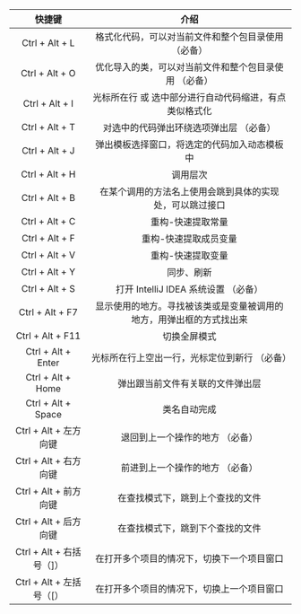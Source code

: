 |          快捷键          |                                 介绍                                 |
|:------------------------:|:--------------------------------------------------------------------:|
|      Ctrl + Alt + L      |          格式化代码，可以对当前文件和整个包目录使用 （必备）         |
|      Ctrl + Alt + O      |         优化导入的类，可以对当前文件和整个包目录使用 （必备）        |
|      Ctrl + Alt + I      |        光标所在行 或 选中部分进行自动代码缩进，有点类似格式化        |
|      Ctrl + Alt + T      |                对选中的代码弹出环绕选项弹出层 （必备）               |
|      Ctrl + Alt + J      |             弹出模板选择窗口，将选定的代码加入动态模板中             |
|      Ctrl + Alt + H      |                               调用层次                               |
|      Ctrl + Alt + B      |       在某个调用的方法名上使用会跳到具体的实现处，可以跳过接口       |
|      Ctrl + Alt + C      |                           重构-快速提取常量                          |
|      Ctrl + Alt + F      |                         重构-快速提取成员变量                        |
|      Ctrl + Alt + V      |                           重构-快速提取变量                          |
|      Ctrl + Alt + Y      |                              同步、刷新                              |
|      Ctrl + Alt + S      |                 打开 IntelliJ IDEA 系统设置 （必备）                 |
|      Ctrl + Alt + F7     | 显示使用的地方。寻找被该类或是变量被调用的地方，用弹出框的方式找出来 |
|     Ctrl + Alt + F11     |                             切换全屏模式                             |
|    Ctrl + Alt + Enter    |             光标所在行上空出一行，光标定位到新行 （必备）            |
|     Ctrl + Alt + Home    |                   弹出跟当前文件有关联的文件弹出层                   |
|    Ctrl + Alt + Space    |                             类名自动完成                             |
|   Ctrl + Alt + 左方向键  |                    退回到上一个操作的地方 （必备）                   |
|   Ctrl + Alt + 右方向键  |                    前进到上一个操作的地方 （必备）                   |
|   Ctrl + Alt + 前方向键  |                   在查找模式下，跳到上个查找的文件                   |
|   Ctrl + Alt + 后方向键  |                   在查找模式下，跳到下个查找的文件                   |
| Ctrl + Alt + 右括号（]） |              在打开多个项目的情况下，切换下一个项目窗口              |
| Ctrl + Alt + 左括号（[） |              在打开多个项目的情况下，切换上一个项目窗口              |
